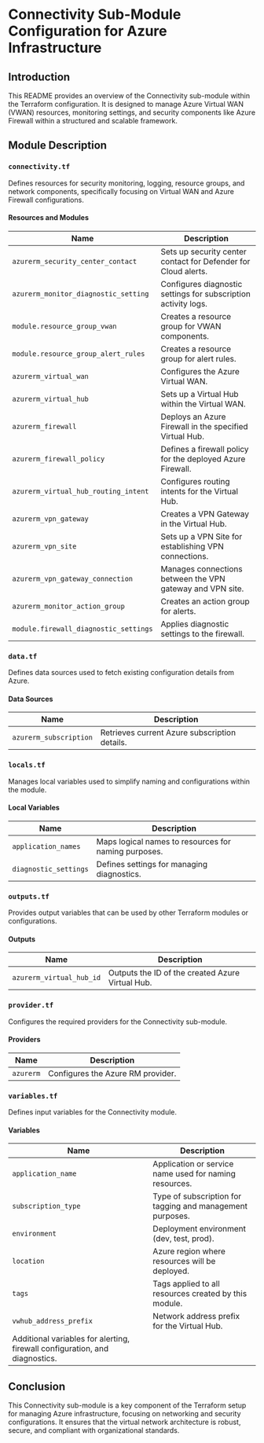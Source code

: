 # Connectivity Sub-Module Configuration for Azure Infrastructure

## Introduction

This README provides an overview of the Connectivity sub-module within the Terraform configuration. It is designed to manage Azure Virtual WAN (VWAN) resources, monitoring settings, and security components like Azure Firewall within a structured and scalable framework.

## Module Description

### `connectivity.tf`

Defines resources for security monitoring, logging, resource groups, and network components, specifically focusing on Virtual WAN and Azure Firewall configurations.

#### Resources and Modules

| Name                                  | Description                                                   |
|---------------------------------------|---------------------------------------------------------------|
| `azurerm_security_center_contact`     | Sets up security center contact for Defender for Cloud alerts.|
| `azurerm_monitor_diagnostic_setting`  | Configures diagnostic settings for subscription activity logs.|
| `module.resource_group_vwan`          | Creates a resource group for VWAN components.                 |
| `module.resource_group_alert_rules`   | Creates a resource group for alert rules.                     |
| `azurerm_virtual_wan`                 | Configures the Azure Virtual WAN.                             |
| `azurerm_virtual_hub`                 | Sets up a Virtual Hub within the Virtual WAN.                 |
| `azurerm_firewall`                    | Deploys an Azure Firewall in the specified Virtual Hub.       |
| `azurerm_firewall_policy`             | Defines a firewall policy for the deployed Azure Firewall.    |
| `azurerm_virtual_hub_routing_intent`  | Configures routing intents for the Virtual Hub.               |
| `azurerm_vpn_gateway`                 | Creates a VPN Gateway in the Virtual Hub.                     |
| `azurerm_vpn_site`                    | Sets up a VPN Site for establishing VPN connections.          |
| `azurerm_vpn_gateway_connection`      | Manages connections between the VPN gateway and VPN site.     |
| `azurerm_monitor_action_group`        | Creates an action group for alerts.                           |
| `module.firewall_diagnostic_settings` | Applies diagnostic settings to the firewall.                  |

### `data.tf`

Defines data sources used to fetch existing configuration details from Azure.

#### Data Sources

| Name                      | Description                                         |
|---------------------------|-----------------------------------------------------|
| `azurerm_subscription`    | Retrieves current Azure subscription details.       |

### `locals.tf`

Manages local variables used to simplify naming and configurations within the module.

#### Local Variables

| Name                      | Description                                         |
|---------------------------|-----------------------------------------------------|
| `application_names`       | Maps logical names to resources for naming purposes.|
| `diagnostic_settings`     | Defines settings for managing diagnostics.          |

### `outputs.tf`

Provides output variables that can be used by other Terraform modules or configurations.

#### Outputs

| Name                      | Description                                         |
|---------------------------|-----------------------------------------------------|
| `azurerm_virtual_hub_id`  | Outputs the ID of the created Azure Virtual Hub.    |

### `provider.tf`

Configures the required providers for the Connectivity sub-module.

#### Providers

| Name                      | Description                                         |
|---------------------------|-----------------------------------------------------|
| `azurerm`                 | Configures the Azure RM provider.                   |

### `variables.tf`

Defines input variables for the Connectivity module.

#### Variables

| Name                               | Description                                                 |
|------------------------------------|-------------------------------------------------------------|
| `application_name`                 | Application or service name used for naming resources.      |
| `subscription_type`                | Type of subscription for tagging and management purposes.   |
| `environment`                      | Deployment environment (dev, test, prod).                   |
| `location`                         | Azure region where resources will be deployed.              |
| `tags`                             | Tags applied to all resources created by this module.       |
| `vwhub_address_prefix`             | Network address prefix for the Virtual Hub.                 |
| Additional variables for alerting, firewall configuration, and diagnostics.

## Conclusion

This Connectivity sub-module is a key component of the Terraform setup for managing Azure infrastructure, focusing on networking and security configurations. It ensures that the virtual network architecture is robust, secure, and compliant with organizational standards.
